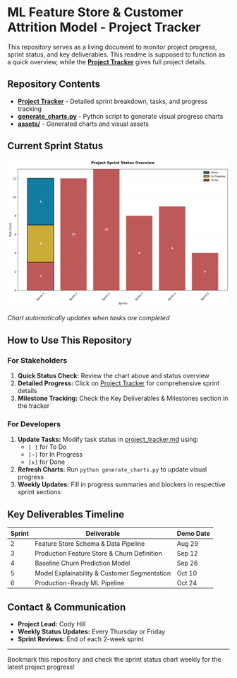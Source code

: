 # ML Feature Store & Customer Attrition Model - Project Tracker

This repository serves as a living document to monitor project progress, sprint status, and key deliverables. This readme is supposed to function as a quick overview, while the **[Project Tracker](project_tracker.md)** gives full project details.

## Repository Contents

- **[Project Tracker](project_tracker.md)** - Detailed sprint breakdown, tasks, and progress tracking
- **[generate_charts.py](generate_charts.py)** - Python script to generate visual progress charts
- **[assets/](assets/)** - Generated charts and visual assets

## Current Sprint Status

<div align="center">
<img src="https://github.com/chill0121/project_tracker/blob/main/assets/sprint_status_chart.png?raw=true" alt="Sprint Task Status" width="700">
</div>

*Chart automatically updates when tasks are completed*

## How to Use This Repository

### For Stakeholders
1. **Quick Status Check:** Review the chart above and status overview
2. **Detailed Progress:** Click on [Project Tracker](project_tracker.md) for comprehensive sprint details
3. **Milestone Tracking:** Check the Key Deliverables & Milestones section in the tracker

### For Developers
1. **Update Tasks:** Modify task status in [project_tracker.md](project_tracker.md) using:
   - `[ ]` for To Do
   - `[~]` for In Progress  
   - `[x]` for Done
2. **Refresh Charts:** Run `python generate_charts.py` to update visual progress
3. **Weekly Updates:** Fill in progress summaries and blockers in respective sprint sections

## Key Deliverables Timeline

| Sprint | Deliverable | Demo Date |
|--------|-------------|-----------|
| 2 | Feature Store Schema & Data Pipeline | Aug 29 |
| 3 | Production Feature Store & Churn Definition | Sep 12 |
| 4 | Baseline Churn Prediction Model | Sep 26 |
| 5 | Model Explainability & Customer Segmentation | Oct 10 |
| 6 | Production-Ready ML Pipeline | Oct 24 |

##  Contact & Communication

- **Project Lead:** Cody Hill
- **Weekly Status Updates:** Every Thursday or Friday
- **Sprint Reviews:** End of each 2-week sprint

---

Bookmark this repository and check the sprint status chart weekly for the latest project progress!
